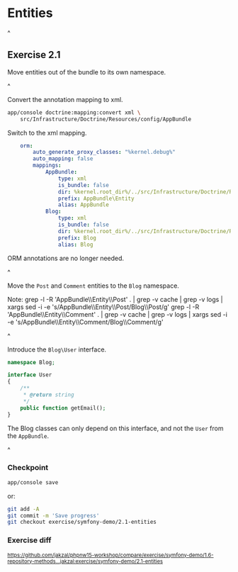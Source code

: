 # Entities

^

## Exercise 2.1

Move entities out of the bundle to its own namespace.

^

Convert the annotation mapping to xml.

```bash
app/console doctrine:mapping:convert xml \
    src/Infrastructure/Doctrine/Resources/config/AppBundle
```

Switch to the xml mapping.

```yaml
    orm:
        auto_generate_proxy_classes: "%kernel.debug%"
        auto_mapping: false
        mappings:
            AppBundle:
                type: xml
                is_bundle: false
                dir: %kernel.root_dir%/../src/Infrastructure/Doctrine/Resources/config/AppBundle
                prefix: AppBundle\Entity
                alias: AppBundle
            Blog:
                type: xml
                is_bundle: false
                dir: %kernel.root_dir%/../src/Infrastructure/Doctrine/Resources/config/Blog
                prefix: Blog
                alias: Blog
```

ORM annotations are no longer needed.

^

Move the `Post` and `Comment` entities to the `Blog` namespace.

Note:
grep -l -R 'AppBundle\\\\Entity\\\\Post' . | grep -v cache | grep -v logs | xargs sed -i -e 's/AppBundle\\\\Entity\\\\Post/Blog\\\\Post/g'
grep -l -R 'AppBundle\\\\Entity\\\\Comment' . | grep -v cache | grep -v logs | xargs sed -i -e 's/AppBundle\\\\Entity\\\\Comment/Blog\\\\Comment/g'

^

Introduce the `Blog\User` interface.

```php
namespace Blog;

interface User
{
    /**
     * @return string
     */
    public function getEmail();
}
```

The Blog classes can only depend on this interface, and not the `User` from the `AppBundle`.

^

### Checkpoint

```bash
app/console save
```

or:

```bash
git add -A
git commit -m 'Save progress'
git checkout exercise/symfony-demo/2.1-entities
```

### Exercise diff

<small>https://github.com/jakzal/phpnw15-workshop/compare/exercise/symfony-demo/1.6-repository-methods...jakzal:exercise/symfony-demo/2.1-entities</small>
